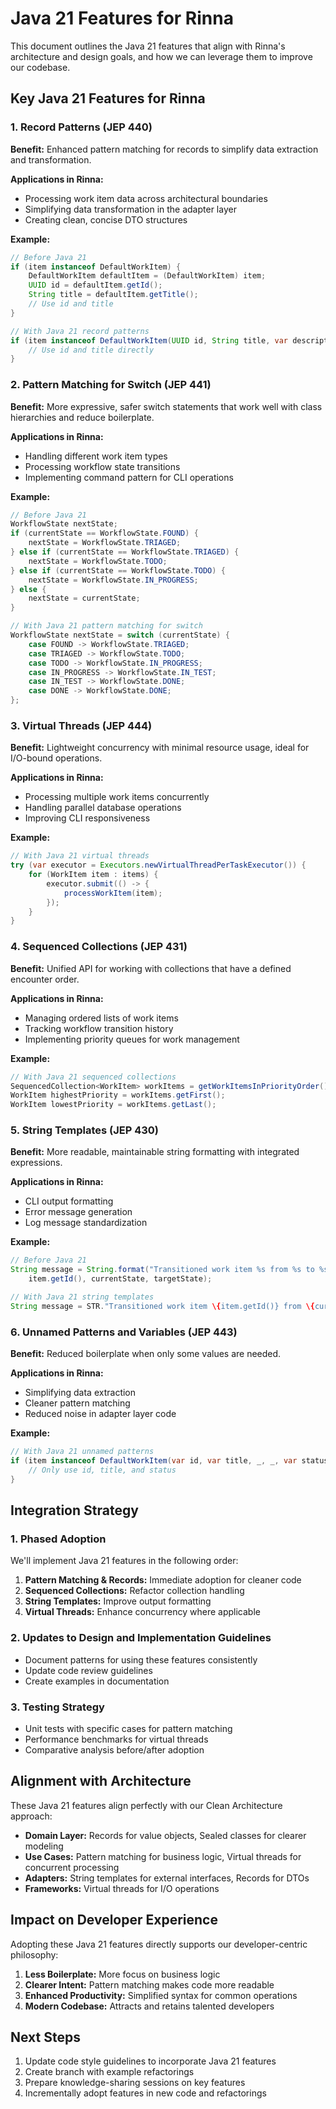 <!-- Copyright (c) 2025 [Eric C. Mumford](https://github.com/heymumford) [@heymumford] -->

# Java 21 Features for Rinna

This document outlines the Java 21 features that align with Rinna's architecture and design goals, and how we can leverage them to improve our codebase.

## Key Java 21 Features for Rinna

### 1. Record Patterns (JEP 440)

**Benefit:** Enhanced pattern matching for records to simplify data extraction and transformation.

**Applications in Rinna:**
- Processing work item data across architectural boundaries
- Simplifying data transformation in the adapter layer
- Creating clean, concise DTO structures

**Example:**
```java
// Before Java 21
if (item instanceof DefaultWorkItem) {
    DefaultWorkItem defaultItem = (DefaultWorkItem) item;
    UUID id = defaultItem.getId();
    String title = defaultItem.getTitle();
    // Use id and title
}

// With Java 21 record patterns
if (item instanceof DefaultWorkItem(UUID id, String title, var description, var type, var status, var priority, var assignee, var createdAt, var updatedAt, var parentId)) {
    // Use id and title directly
}
```

### 2. Pattern Matching for Switch (JEP 441)

**Benefit:** More expressive, safer switch statements that work well with class hierarchies and reduce boilerplate.

**Applications in Rinna:**
- Handling different work item types
- Processing workflow state transitions
- Implementing command pattern for CLI operations

**Example:**
```java
// Before Java 21
WorkflowState nextState;
if (currentState == WorkflowState.FOUND) {
    nextState = WorkflowState.TRIAGED;
} else if (currentState == WorkflowState.TRIAGED) {
    nextState = WorkflowState.TODO;
} else if (currentState == WorkflowState.TODO) {
    nextState = WorkflowState.IN_PROGRESS;
} else {
    nextState = currentState;
}

// With Java 21 pattern matching for switch
WorkflowState nextState = switch (currentState) {
    case FOUND -> WorkflowState.TRIAGED;
    case TRIAGED -> WorkflowState.TODO;
    case TODO -> WorkflowState.IN_PROGRESS;
    case IN_PROGRESS -> WorkflowState.IN_TEST;
    case IN_TEST -> WorkflowState.DONE;
    case DONE -> WorkflowState.DONE;
};
```

### 3. Virtual Threads (JEP 444)

**Benefit:** Lightweight concurrency with minimal resource usage, ideal for I/O-bound operations.

**Applications in Rinna:**
- Processing multiple work items concurrently
- Handling parallel database operations
- Improving CLI responsiveness

**Example:**
```java
// With Java 21 virtual threads
try (var executor = Executors.newVirtualThreadPerTaskExecutor()) {
    for (WorkItem item : items) {
        executor.submit(() -> {
            processWorkItem(item);
        });
    }
}
```

### 4. Sequenced Collections (JEP 431)

**Benefit:** Unified API for working with collections that have a defined encounter order.

**Applications in Rinna:**
- Managing ordered lists of work items
- Tracking workflow transition history
- Implementing priority queues for work management

**Example:**
```java
// With Java 21 sequenced collections
SequencedCollection<WorkItem> workItems = getWorkItemsInPriorityOrder();
WorkItem highestPriority = workItems.getFirst();
WorkItem lowestPriority = workItems.getLast();
```

### 5. String Templates (JEP 430)

**Benefit:** More readable, maintainable string formatting with integrated expressions.

**Applications in Rinna:**
- CLI output formatting
- Error message generation
- Log message standardization

**Example:**
```java
// Before Java 21
String message = String.format("Transitioned work item %s from %s to %s", 
    item.getId(), currentState, targetState);

// With Java 21 string templates
String message = STR."Transitioned work item \{item.getId()} from \{currentState} to \{targetState}";
```

### 6. Unnamed Patterns and Variables (JEP 443)

**Benefit:** Reduced boilerplate when only some values are needed.

**Applications in Rinna:**
- Simplifying data extraction
- Cleaner pattern matching
- Reduced noise in adapter layer code

**Example:**
```java
// With Java 21 unnamed patterns
if (item instanceof DefaultWorkItem(var id, var title, _, _, var status, _, _, _, _, _)) {
    // Only use id, title, and status
}
```

## Integration Strategy

### 1. Phased Adoption

We'll implement Java 21 features in the following order:

1. **Pattern Matching & Records:** Immediate adoption for cleaner code
2. **Sequenced Collections:** Refactor collection handling
3. **String Templates:** Improve output formatting
4. **Virtual Threads:** Enhance concurrency where applicable

### 2. Updates to Design and Implementation Guidelines

- Document patterns for using these features consistently
- Update code review guidelines
- Create examples in documentation

### 3. Testing Strategy

- Unit tests with specific cases for pattern matching
- Performance benchmarks for virtual threads
- Comparative analysis before/after adoption

## Alignment with Architecture

These Java 21 features align perfectly with our Clean Architecture approach:

- **Domain Layer:** Records for value objects, Sealed classes for clearer modeling
- **Use Cases:** Pattern matching for business logic, Virtual threads for concurrent processing
- **Adapters:** String templates for external interfaces, Records for DTOs
- **Frameworks:** Virtual threads for I/O operations

## Impact on Developer Experience

Adopting these Java 21 features directly supports our developer-centric philosophy:

1. **Less Boilerplate:** More focus on business logic
2. **Clearer Intent:** Pattern matching makes code more readable
3. **Enhanced Productivity:** Simplified syntax for common operations
4. **Modern Codebase:** Attracts and retains talented developers

## Next Steps

1. Update code style guidelines to incorporate Java 21 features
2. Create branch with example refactorings
3. Prepare knowledge-sharing sessions on key features
4. Incrementally adopt features in new code and refactorings
